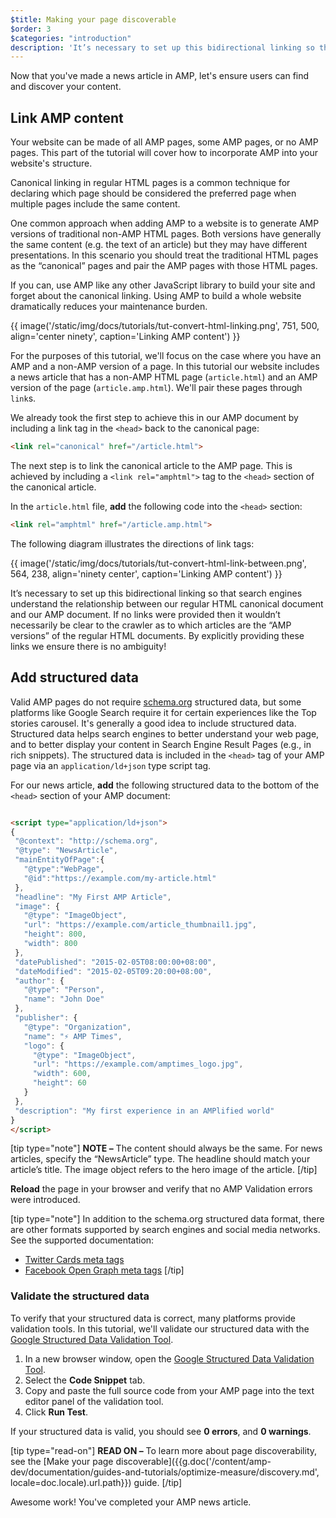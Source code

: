 ```yaml
---
$title: Making your page discoverable
$order: 3
$categories: "introduction"
description: 'It’s necessary to set up this bidirectional linking so that search engines understand the relationship between our regular HTML canonical document and our AMP document.'
---
```


Now that you've made a news article in AMP, let's ensure users can find and discover your content.

## Link AMP content

Your website can be made of all AMP pages, some AMP pages, or no AMP pages.  This part of the tutorial will cover how to incorporate AMP into your website's structure.

Canonical linking in regular HTML pages is a common technique for declaring which page should be considered the preferred page when multiple pages include the same content.

One common approach when adding AMP to a website is to generate AMP versions of traditional non-AMP HTML pages.  Both versions have generally the same content (e.g. the text of an article) but they may have different presentations.  In this scenario you should treat the traditional HTML pages as the “canonical” pages and pair the AMP pages with those HTML pages.

If you can, use AMP like any other JavaScript library to build your site and forget about the canonical linking.  Using AMP to build a whole website dramatically reduces your maintenance burden.

{{ image('/static/img/docs/tutorials/tut-convert-html-linking.png', 751, 500, align='center ninety', caption='Linking AMP content') }}

For the purposes of this tutorial, we'll focus on the case where you have an AMP and a non-AMP version of a page.  In this tutorial our website includes a news article that has a non-AMP HTML page (`article.html`) and an AMP version of the page (`article.amp.html`).  We'll pair these pages through `link`s.

We already took the first step to achieve this in our AMP document by including a link tag in the `<head>` back to the canonical page:

```html
<link rel="canonical" href="/article.html">
```

The next step is to link the canonical article to the AMP page. This is achieved by including a `<link rel="amphtml">` tag to the `<head>` section of the canonical article.

In the `article.html` file, **add** the following code into the `<head>` section:

```html
<link rel="amphtml" href="/article.amp.html">
```

The following diagram illustrates the directions of link tags:

{{ image('/static/img/docs/tutorials/tut-convert-html-link-between.png', 564, 238, align='ninety center', caption='Linking AMP content') }}

It’s necessary to set up this bidirectional linking so that search engines understand the relationship between our regular HTML canonical document and our AMP document. If no links were provided then it wouldn’t necessarily be clear to the crawler as to which articles are the “AMP versions” of the regular HTML documents. By explicitly providing these links we ensure there is no ambiguity!

## Add structured data

Valid AMP pages do not require [schema.org](http://schema.org/) structured data, but some platforms like Google Search require it for certain experiences like the Top stories carousel. It's generally a good idea to include structured data. Structured data helps search engines to better understand your web page, and to better display your content in Search Engine Result Pages (e.g., in rich snippets).  The structured data is included in the `<head>` tag of your AMP page via an `application/ld+json` type script tag.

For our news article, **add** the following structured data to the bottom of the `<head>` section of your AMP document:

```html

<script type="application/ld+json">
{
 "@context": "http://schema.org",
 "@type": "NewsArticle",
 "mainEntityOfPage":{
   "@type":"WebPage",
   "@id":"https://example.com/my-article.html"
 },
 "headline": "My First AMP Article",
 "image": {
   "@type": "ImageObject",
   "url": "https://example.com/article_thumbnail1.jpg",
   "height": 800,
   "width": 800
 },
 "datePublished": "2015-02-05T08:00:00+08:00",
 "dateModified": "2015-02-05T09:20:00+08:00",
 "author": {
   "@type": "Person",
   "name": "John Doe"
 },
 "publisher": {
   "@type": "Organization",
   "name": "⚡ AMP Times",
   "logo": {
     "@type": "ImageObject",
     "url": "https://example.com/amptimes_logo.jpg",
     "width": 600,
     "height": 60
   }
 },
 "description": "My first experience in an AMPlified world"
}
</script>
```

[tip type="note"]
**NOTE –**  The content should always be the same. For news articles, specify the “NewsArticle” type. The headline should match your article’s title. The image object refers to the hero image of the article.
[/tip]

**Reload** the page in your browser and verify that no AMP Validation errors were introduced.

[tip type="note"]
In addition to the schema.org structured data format, there are other formats supported by search engines and social media networks. See the supported documentation:

- [Twitter Cards meta tags](https://dev.twitter.com/cards/overview)
- [Facebook Open Graph meta tags](https://developers.facebook.com/docs/sharing/webmasters)
[/tip]

### Validate the structured data

To verify that your structured data is correct, many platforms provide validation tools.  In this tutorial, we'll validate our structured data with  the [Google Structured Data Validation Tool](https://developers.google.com/structured-data/testing-tool/).

1.  In a new browser window, open the [Google Structured Data Validation Tool](https://developers.google.com/structured-data/testing-tool/).
2.  Select the **Code Snippet** tab.
3.  Copy and paste the full source code from your AMP page into the text editor panel of the validation tool.
3.  Click **Run Test**.

If your structured data is valid, you should see **0 errors**, and **0 warnings**.

[tip type="read-on"]
**READ ON –** To learn more about page discoverability, see the [Make your page discoverable]({{g.doc('/content/amp-dev/documentation/guides-and-tutorials/optimize-measure/discovery.md', locale=doc.locale).url.path}}) guide.
[/tip]

Awesome work!  You've completed your AMP news article.
